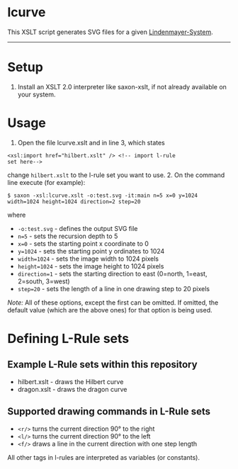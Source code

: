 # lcurve

This XSLT script generates SVG files for a given [Lindenmayer-System](https://en.wikipedia.org/wiki/L-system).

***

# Setup

1. Install an XSLT 2.0 interpreter like saxon-xslt, if not already available on your system.

# Usage

1. Open the file lcurve.xslt and in line 3, which states

<code>&lt;xsl:import href="hilbert.xslt" /&gt; &lt;!-- import l-rule set here--&gt;</code>

change <code>hilbert.xslt</code> to the l-rule set you want to use.
2. On the command line execute (for example):

<code>$ saxon -xsl:lcurve.xslt -o:test.svg -it:main n=5 x=0 y=1024  width=1024 height=1024 direction=2 step=20</code>

where

* <code>-o:test.svg</code> - defines the output SVG file
* <code>n=5</code> - sets the recursion depth to 5
* <code>x=0</code> - sets the starting point x coordinate to 0
* <code>y=1024</code> - sets the starting point y ordinates to 1024
* <code>width=1024</code> - sets the image width to 1024 pixels
* <code>height=1024</code> - sets the image height to 1024 pixels
* <code>direction=1</code> - sets the starting direction to east (0=north, 1=east, 2=south, 3=west)
* <code>step=20</code> - sets the length of a line in one drawing step to 20 pixels

*Note:* All of these options, except the first can be omitted. If omitted, the default value (which are the above ones) for that option is being used.

# Defining L-Rule sets
## Example L-Rule sets within this repository
* hilbert.xslt - draws the Hilbert curve
* dragon.xslt - draws the dragon curve

## Supported drawing commands in L-Rule sets
* <code>&lt;r/&gt;</code> turns the current direction 90° to the right
* <code>&lt;l/&gt;</code> turns the current direction 90° to the left
* <code>&lt;f/&gt;</code> draws a line in the current direction with one step length

All other tags in l-rules are interpreted as variables (or constants).
